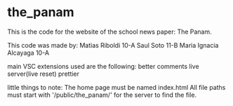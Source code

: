 # the_panam
This is the code for the website of the school news paper: The Panam. 

This code was made by: 
  Matias Riboldi 10-A
  Saul Soto 11-B
  Maria Ignacia Alcayaga 10-A

main VSC extensions used are the following: 
  better comments
  live server(live reset)
  prettier

little things to note: 
  The home page must be named index.html
  All file paths must start with '/public/the_panam/' for the server to find the file.